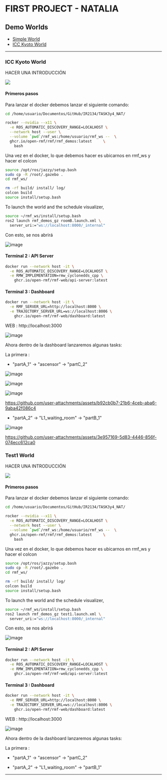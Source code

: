 # FIRST PROJECT - NATALIA

## Demo Worlds

* [Simple World](#Simple-World)
* [ICC Kyoto World](#ICC-Kyoto-World)

---
### ICC Kyoto World

HACER UNA INTRODUCCIÓN

![](../media/hotel_world.png)


#### Primeros pasos

 Para lanzar el docker debemos lanzar el siguiente comando:

```bash
cd /home/usuario/Documentos/GitHub/IR2134/TASK3y4_NAT/

rocker --nvidia --x11 \
  -e ROS_AUTOMATIC_DISCOVERY_RANGE=LOCALHOST \
  --network host --user \
  --volume `pwd`/rmf_ws:/home/usuario/rmf_ws --  \
  ghcr.io/open-rmf/rmf/rmf_demos:latest 	\
    bash
```
Una vez en el docker, lo que debemos hacer es ubicarnos en rmf_ws y hacer el colcon

```bash
source /opt/ros/jazzy/setup.bash
sudo cp -R /root/.gazebo .	
cd rmf_ws/

rm -rf build/ install/ log/
colcon build
source install/setup.bash
```

To launch the world and the schedule visualizer,

```bash
source ~/rmf_ws/install/setup.bash
ros2 launch rmf_demos_gz roomB.launch.xml \
  server_uri:="ws://localhost:8000/_internal"
```
Con esto, se nos abrirá

![image](https://github.com/user-attachments/assets/81998668-d22f-4e06-9f86-d7117670e507)

#### Terminal 2 : API Server

```bash
docker run --network host -it \
  -e ROS_AUTOMATIC_DISCOVERY_RANGE=LOCALHOST \
  -e RMW_IMPLEMENTATION=rmw_cyclonedds_cpp \
	ghcr.io/open-rmf/rmf-web/api-server:latest
```
#### Terminal 3 : Dashboard

```bash
docker run --network host -it \
  -e RMF_SERVER_URL=http://localhost:8000 \
  -e TRAJECTORY_SERVER_URL=ws://localhost:8006 \
	ghcr.io/open-rmf/rmf-web/dashboard:latest
```
WEB : http://localhost:3000

![image](https://github.com/user-attachments/assets/28841615-f6fd-49d5-80e9-28dd8b063533)

Ahora dentro de la dashboard lanzaremos algunas tasks:

La primera : 

- "partA_1" -> "ascensor" -> "partC_2"
  
![image](https://github.com/user-attachments/assets/8402c0b5-8320-48c8-85b1-e24dea0a116b)

![image](https://github.com/user-attachments/assets/daed2806-1efe-47ab-8848-f88e0553963e)

![image](https://github.com/user-attachments/assets/f5bb7b80-2684-45a4-b332-b35c158b5bc9)

https://github.com/user-attachments/assets/b92cb0b7-21b6-4ceb-aba6-9aba42f086c4

- "partA_2" -> "L1_waiting_room" -> "partB_1"

![image](https://github.com/user-attachments/assets/d1b205ae-faf6-49f2-bc43-65a8f1b49c21)


https://github.com/user-attachments/assets/3e957169-5d83-4446-856f-074ecc612ca0


### Test1 World

HACER UNA INTRODUCCIÓN

![](../media/hotel_world.png)


#### Primeros pasos

 Para lanzar el docker debemos lanzar el siguiente comando:

```bash
cd /home/usuario/Documentos/GitHub/IR2134/TASK3y4_NAT/

rocker --nvidia --x11 \
  -e ROS_AUTOMATIC_DISCOVERY_RANGE=LOCALHOST \
  --network host --user \
  --volume `pwd`/rmf_ws:/home/usuario/rmf_ws --  \
  ghcr.io/open-rmf/rmf/rmf_demos:latest 	\
    bash
```
Una vez en el docker, lo que debemos hacer es ubicarnos en rmf_ws y hacer el colcon

```bash
source /opt/ros/jazzy/setup.bash
sudo cp -R /root/.gazebo .	
cd rmf_ws/

rm -rf build/ install/ log/
colcon build
source install/setup.bash
```

To launch the world and the schedule visualizer,

```bash
source ~/rmf_ws/install/setup.bash
ros2 launch rmf_demos_gz test1.launch.xml \
  server_uri:="ws://localhost:8000/_internal"
```
Con esto, se nos abrirá

![image](https://github.com/user-attachments/assets/81998668-d22f-4e06-9f86-d7117670e507)

#### Terminal 2 : API Server

```bash
docker run --network host -it \
  -e ROS_AUTOMATIC_DISCOVERY_RANGE=LOCALHOST \
  -e RMW_IMPLEMENTATION=rmw_cyclonedds_cpp \
	ghcr.io/open-rmf/rmf-web/api-server:latest
```
#### Terminal 3 : Dashboard

```bash
docker run --network host -it \
  -e RMF_SERVER_URL=http://localhost:8000 \
  -e TRAJECTORY_SERVER_URL=ws://localhost:8006 \
	ghcr.io/open-rmf/rmf-web/dashboard:latest
```
WEB : http://localhost:3000

![image](https://github.com/user-attachments/assets/28841615-f6fd-49d5-80e9-28dd8b063533)

Ahora dentro de la dashboard lanzaremos algunas tasks:

La primera : 

- "partA_1" -> "ascensor" -> "partC_2"
  


- "partA_2" -> "L1_waiting_room" -> "partB_1"





---



